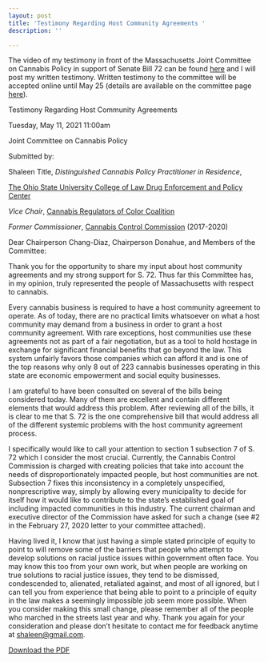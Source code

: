 ```yaml
---
layout: post
title: 'Testimony Regarding Host Community Agreements '
description: ''

---
```

The video of my testimony in front of the Massachusetts Joint Committee on Cannabis Policy in support of Senate Bill 72 can be found [here](https://www.facebook.com/100009397287681/videos/2959685154354698) and I will post my written testimony. Written testimony to the committee will be accepted online until May 25 (details are available on the committee page [here](https://malegislature.gov/Events/Hearings/Detail/3713)).

Testimony Regarding Host Community Agreements

Tuesday, May 11, 2021 11:00am

Joint Committee on Cannabis Policy

Submitted by:

Shaleen Title, _Distinguished Cannabis Policy Practitioner in Residence_,

[The Ohio State University College of Law Drug Enforcement and Policy Center](https://moritzlaw.osu.edu/depc/)

_Vice Chair_, [Cannabis Regulators of Color Coalition](https://www.crc-coalition.org/)

_Former Commissioner_, [Cannabis Control Commission](https://masscannabiscontrol.com/) (2017-2020)

Dear Chairperson Chang-Diaz, Chairperson Donahue, and Members of the Committee:

Thank you for the opportunity to share my input about host community agreements and my strong support for S. 72. Thus far this Committee has, in my opinion, truly represented the people of Massachusetts with respect to cannabis.

Every cannabis business is required to have a host community agreement to operate. As of today, there are no practical limits whatsoever on what a host community may demand from a business in order to grant a host community agreement. With rare exceptions, host communities use these agreements not as part of a fair negotiation, but as a tool to hold hostage in exchange for significant financial benefits that go beyond the law.
This system unfairly favors those companies which can afford it and is one of the top reasons why only 8 out of 223 cannabis businesses operating in this state are economic empowerment and social equity businesses.

I am grateful to have been consulted on several of the bills being considered today. Many of them are excellent and contain different elements that would address this problem. After reviewing all of the bills, it is clear to me that S. 72 is the one comprehensive bill that would address all of the different systemic problems with the host community agreement process.

I specifically would like to call your attention to section 1 subsection 7 of S. 72 which I consider the most crucial. Currently, the Cannabis Control Commission is charged with creating policies that take into account the needs of disproportionately impacted people, but host communities are not. Subsection 7 fixes this inconsistency in a completely unspecified, nonprescriptive way, simply by allowing every municipality to decide for itself how it would like to contribute to the state’s established goal of including impacted communities in this industry. The current chairman and executive director of the Commission have asked for such a change (see #2 in the February 27, 2020 letter to your committee attached).

Having lived it, I know that just having a simple stated principle of equity to point to will remove some of the barriers that people who attempt to develop solutions on racial justice issues within government often face. You may know this too from your own work, but when people are working on true solutions to racial justice issues, they tend to be dismissed, condescended to, alienated, retaliated against, and most of all ignored, but I can tell you from experience that being able to point to a principle of equity in the law makes a seemingly impossible job seem more possible. When you consider making this small change, please remember all of the people who marched in the streets last year and why.
Thank you again for your consideration and please don’t hesitate to contact me for feedback anytime at shaleen@gmail.com.

[Download the PDF](/testimony-regarding-host-community-agreements.pdf)